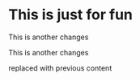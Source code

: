 # This is just for fun

This is another changes

This is another changes

replaced with previous content
